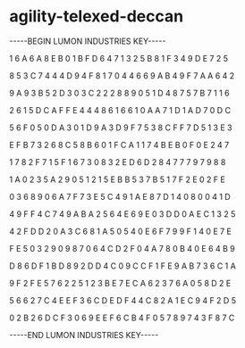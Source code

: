 # agility-telexed-deccan

-----BEGIN LUMON INDUSTRIES KEY-----

1 6 A 6 A 8 E B 0 1 B F D 6 4 7 1 3 2 5 B 8 1 F 3 4 9 D E 7 2 5

8 5 3 C 7 4 4 4 D 9 4 F 8 1 7 0 4 4 6 6 9 A B 4 9 F 7 A A 6 4 2

9 A 9 3 B 5 2 D 3 0 3 C 2 2 2 8 8 9 0 5 1 D 4 8 7 5 7 B 7 1 1 6

2 6 1 5 D C A F F E 4 4 4 8 6 1 6 6 1 0 A A 7 1 D 1 A D 7 0 D C

5 6 F 0 5 0 D A 3 0 1 D 9 A 3 D 9 F 7 5 3 8 C F F 7 D 5 1 3 E 3

E F B 7 3 2 6 8 C 5 8 B 6 0 1 F C A 1 1 7 4 B E B 0 F 0 E 2 4 7

1 7 8 2 F 7 1 5 F 1 6 7 3 0 8 3 2 E D 6 D 2 8 4 7 7 7 9 7 9 8 8

1 A 0 2 3 5 A 2 9 0 5 1 2 1 5 E B B 5 3 7 B 5 1 7 F 2 E 0 2 F E

0 3 6 8 9 0 6 A 7 F 7 3 E 5 C 4 9 1 A E 8 7 D 1 4 0 8 0 0 4 1 D

4 9 F F 4 C 7 4 9 A B A 2 5 6 4 E 6 9 E 0 3 D D 0 A E C 1 3 2 5

4 2 F D D 2 0 A 3 C 6 8 1 A 5 0 5 4 0 E 6 F 7 9 9 F 1 4 0 E 7 E

F E 5 0 3 2 9 0 9 8 7 0 6 4 C D 2 F 0 4 A 7 8 0 B 4 0 E 6 4 B 9

D 8 6 D F 1 B D 8 9 2 D D 4 C 0 9 C C F 1 F E 9 A B 7 3 6 C 1 A

9 F 2 F E 5 7 6 2 2 5 1 2 3 B E 7 E C A 6 2 3 7 6 A 0 5 8 D 2 E

5 6 6 2 7 C 4 E E F 3 6 C D E D F 4 4 C 8 2 A 1 E C 9 4 F 2 D 5

0 2 B 2 6 D C F 3 0 6 9 E E F 6 C B 4 F 0 5 7 8 9 7 4 3 F 8 7 C

-----END LUMON INDUSTRIES KEY-----
